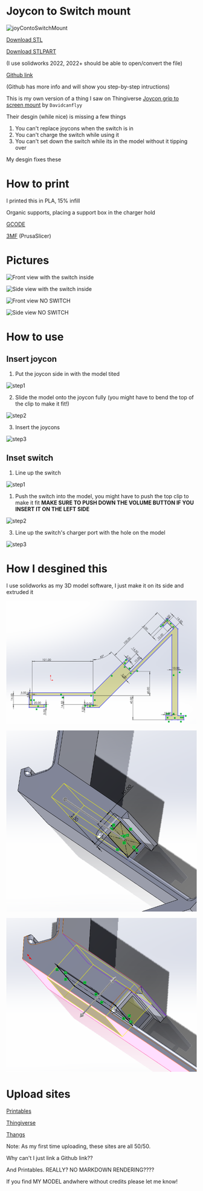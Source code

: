 # Joycon to Switch mount


![joyContoSwitchMount](pictures/more/main.JPG)

[Download STL](files/joyconSwitchMount.STL)

[Download STLPART](files/joyconSwitchMount.SLDPRT)

(I use solidworks 2022, 2022+ should be able to open/convert the file)


[Github link](https://github.com/AirplanegoBrr/3D-prints/tree/main/joyconToSwitch)

(Github has more info and will show you step-by-step intructions)



This is my own version of a thing I saw on Thingiverse [Joycon grip to screen mount](https://www.thingiverse.com/thing:3135683) by `Davidcanflyy`


Their desgin (while nice) is missing a few things

1. You can't replace joycons when the switch is in
2. You can't charge the switch while using it
3. You can't set down the switch while its in the model without it tipping over

My desgin fixes these

# How to print

I printed this in PLA, 15% infill

Organic supports, placing a support box in the charger hold

[GCODE](files/joyconSwitchMount.gcode)

[3MF](files/joyconSwitchMount.3mf) (PrusaSlicer)

# Pictures

![Front view with the switch inside](pictures/frontWithSwitch.JPG)

![Side view with the switch inside](pictures/sideWithSwitch.JPG)


![Front view NO SWITCH](pictures/front.JPG)

![Side view NO SWITCH](pictures/side.JPG)

# How to use

## Insert joycon

1. Put the joycon side in with the model tited

![step1](pictures/instructions/joycon/step1.JPG)

2. Slide the model onto the joycon fully (you might have to bend the top of the clip to make it fit!)

![step2](pictures/instructions/joycon/step2.JPG)

3. Insert the joycons

![step3](pictures/instructions/joycon/step3.JPG)

## Inset switch

1. Line up the switch

![step1](pictures/instructions/switch/step1.JPG)

1. Push the switch into the model, you might have to push the top clip to make it fit
**MAKE SURE TO PUSH DOWN THE VOLUME BUTTON IF YOU INSERT IT ON THE LEFT SIDE**

![step2](pictures/instructions/switch/step2.JPG)

3. Line up the switch's charger port with the hole on the model

![step3](pictures/instructions/switch/step3.JPG)

# How I desgined this

I use solidworks as my 3D model software, I just make it on its side and extruded it

![solidworks view](pictures/solidworks/sketch1.png)

![solidworks view](pictures/solidworks/sketch2.png)

![solidworks view](pictures/solidworks/sketch3.png)

# Upload sites

[Printables](https://www.printables.com/model/894273-joycon-to-switch-mount)

[Thingiverse](https://www.thingiverse.com/thing:6639528)

[Thangs](https://thangs.com/designer/Airplanegobrr/3d-model/joyconSwitchMount.SLDPRT-1068390)

Note: As my first time uploading, these sites are all 50/50.

Why can't I just link a Github link??

And Printables. REALLY? NO MARKDOWN RENDERING????

If you find MY MODEL andwhere without credits please let me know!